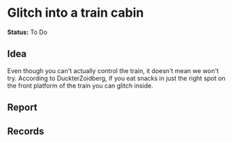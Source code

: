 # Glitch into a train cabin

**Status:** <span class="status todo">To Do</span>


## Idea
Even though you can't actually control the train, it doesn't mean we won't try. According to <span>DuckterZoidberg</span>, if you eat snacks in just the right spot on the front platform of the train you can glitch inside. 

## Report


## Records

